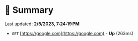 # 📖 Summary
Last updated: **2/5/2023, 7:24:19 PM**

- `GET` [https://google.com](https://google.com) - **Up** (263ms)
